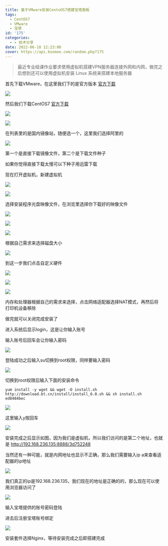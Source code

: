```yaml
---
title: 基于VMware安装CentoOS7搭建宝塔面板
tags:
  - CentOS7
  - VMware
  - 宝塔
id: '175'
categories:
  - - 技术分享
date: 2022-06-18 12:23:00
cover: https://api.boxmoe.com/random.php?175
---
```


> 最近专业结课作业要求使用虚拟机搭建VPN服务器连接外网和内网，做完之后想到还可以使用虚拟机安装 Linux 系统来搭建本地服务器

首先下载VMware，在这里我们下的是官方版本 [官方下载](https://www.vmware.com/cn/products/workstation-pro/workstation-pro-evaluation.html)

![](https://image.x1anyu.cn/PicGO/202206211100667.png)

然后我们下载CentOS7 [官方下载](https://www.centos.org/download/)

![](https://image.x1anyu.cn/PicGO/202206211207362.png)

![](https://image.x1anyu.cn/PicGO/202206211206686.png)

在列表里的是国内镜像站，随便选一个，这里我们选择阿里的

![](https://image.x1anyu.cn/PicGO/202206211211370.png)

第一个是直接下载镜像文件，第二个是下载文件种子

如果你觉得直接下载太慢可以下种子用迅雷下载

现在打开虚拟机，新建虚拟机

![](https://image.x1anyu.cn/PicGO/202206211213534.png)

![](https://image.x1anyu.cn/PicGO/202206211214262.png)

选择安装程序光盘映像文件，在浏览里选择你下载好的映像文件

![](https://image.x1anyu.cn/PicGO/202206211216143.png)

![](https://image.x1anyu.cn/PicGO/202206211217334.png)

![](https://image.x1anyu.cn/PicGO/202206211218357.png)

根据自己需求来选择磁盘大小

![](https://image.x1anyu.cn/PicGO/202206211219930.png)

到这一步我们点击自定义硬件

![](https://image.x1anyu.cn/PicGO/202206211220968.png)

![](https://image.x1anyu.cn/PicGO/202206211220967.png)

![](https://image.x1anyu.cn/PicGO/202206211244926.png)

内存和处理器根据自己的需求来选择，点击网络适配器选择NAT模式，再然后将打印机设备移除

做完就可以关闭完成安装了

进入系统后显示login，这是让你输入账号

输入账号后回车会让你输入密码

![](https://image.x1anyu.cn/PicGO/202206211257842.png)

登陆成功之后输入su切换到root权限，同样要输入密码

![](https://image.x1anyu.cn/PicGO/202206211328719.png)

切换到root权限后输入下面的安装命令

```
yum install -y wget && wget -O install.sh http://download.bt.cn/install/install_6.0.sh && sh install.sh ed8484bec
```

![](https://image.x1anyu.cn/PicGO/202206211333216.png)

这里输入y按回车

![](https://image.x1anyu.cn/PicGO/202206211341487.png)

安装完成之后显示如图，因为我们是虚拟机，所以我们访问的是第二个地址，也就是 http://192.168.236.135:8888/3d752248

当然还有一种可能，就是内网地址也显示不正确，那么我们需要输入ip a来查看适配器的ip地址

![](https://image.x1anyu.cn/PicGO/202206211339348.png)

我们真正的ip是192.168.236.135，我们现在的地址是正确的的，那么现在可以使用浏览器访问了

![](https://image.x1anyu.cn/PicGO/202206211346343.png)

输入宝塔提供的账号密码登陆

进去后注册宝塔账号绑定

![](https://image.x1anyu.cn/PicGO/202206211353790.png)

安装套件选择Nginx，等待安装完成之后即搭建完成